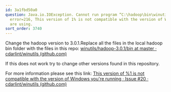 ```yaml
---
id: 3a1fbd50a0
question: Java.io.IOException. Cannot run program “C:\hadoop\bin\winutils.exe”. CreateProcess
  error=216, This version of 1% is not compatible with the version of Windows you
  are using.
sort_order: 3740
---
```


Change the hadoop version to 3.0.1.Replace all the files in the local hadoop bin folder with the files in this repo:  [winutils/hadoop-3.0.1/bin at master · cdarlint/winutils (github.com)](https://github.com/cdarlint/winutils/tree/master/hadoop-3.0.1/bin)

If this does not work try to change other versions found in this repository.

For more information please see this link: [This version of %1 is not compatible with the version of Windows you're running · Issue #20 · cdarlint/winutils (github.com)](https://github.com/cdarlint/winutils/issues/20)

